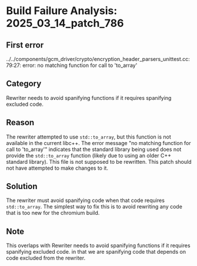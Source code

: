 # Build Failure Analysis: 2025_03_14_patch_786

## First error

../../components/gcm_driver/crypto/encryption_header_parsers_unittest.cc:79:27: error: no matching function for call to 'to_array'

## Category
Rewriter needs to avoid spanifying functions if it requires spanifying excluded code.

## Reason
The rewriter attempted to use `std::to_array`, but this function is not available in the current libc++. The error message "no matching function for call to 'to_array'" indicates that the standard library being used does not provide the `std::to_array` function (likely due to using an older C++ standard library). 
This file is not supposed to be rewritten. This patch should not have attempted to make changes to it.

## Solution
The rewriter must avoid spanifying code when that code requires `std::to_array`. The simplest way to fix this is to avoid rewriting any code that is too new for the chromium build.

## Note
This overlaps with Rewriter needs to avoid spanifying functions if it requires spanifying excluded code. in that we are spanifying code that depends on code excluded from the rewriter.